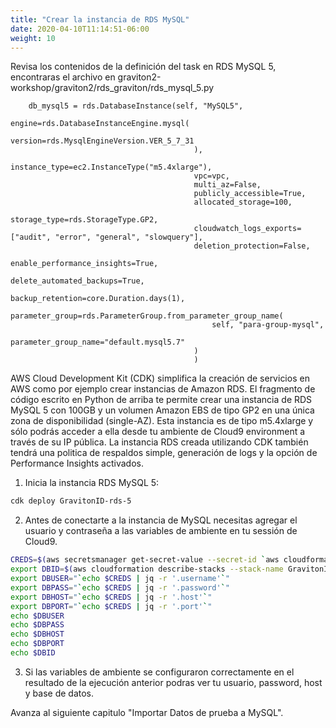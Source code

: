 ```yaml
---
title: "Crear la instancia de RDS MySQL"
date: 2020-04-10T11:14:51-06:00
weight: 10
---
```


Revisa los contenidos de la definición del task en RDS MySQL 5, encontraras el archivo en graviton2-workshop/graviton2/rds_graviton/rds_mysql_5.py

        db_mysql5 = rds.DatabaseInstance(self, "MySQL5",
                                             engine=rds.DatabaseInstanceEngine.mysql(
                                                 version=rds.MysqlEngineVersion.VER_5_7_31
                                             ),
                                             instance_type=ec2.InstanceType("m5.4xlarge"),
                                             vpc=vpc,
                                             multi_az=False,
                                             publicly_accessible=True,
                                             allocated_storage=100,
                                             storage_type=rds.StorageType.GP2,
                                             cloudwatch_logs_exports=["audit", "error", "general", "slowquery"],
                                             deletion_protection=False,
                                             enable_performance_insights=True,
                                             delete_automated_backups=True,
                                             backup_retention=core.Duration.days(1),
                                             parameter_group=rds.ParameterGroup.from_parameter_group_name(
                                                 self, "para-group-mysql",
                                                 parameter_group_name="default.mysql5.7"
                                             )
                                             )

AWS Cloud Development Kit (CDK) simplifica la creación de servicios en AWS como por ejemplo crear instancias de Amazon RDS.
El fragmento de código escrito en Python de arriba te permite crear una instancia de RDS MySQL 5 con 100GB y un volumen Amazon EBS de tipo GP2 en una única zona de disponibilidad (single-AZ).
Esta instancia es de tipo m5.4xlarge y sólo podrás acceder a ella desde tu ambiente de Cloud9 environment a través de su IP pública.
La instancia RDS creada utilizando CDK también tendrá una politica de respaldos simple, generación de logs y la opción de Performance Insights activados.

1. Inicia la instancia RDS MySQL 5: 

```bash
cdk deploy GravitonID-rds-5
```

2. Antes de conectarte a la instancia de MySQL necesitas agregar el usuario y contraseña a las variables de ambiente en tu sessión de Cloud9.

```bash
CREDS=$(aws secretsmanager get-secret-value --secret-id `aws cloudformation describe-stacks --stack-name GravitonID-rds-5 --query "Stacks[0].Outputs[0].OutputValue" --output text` | jq -r '.SecretString')
export DBID=$(aws cloudformation describe-stacks --stack-name GravitonID-rds-5 --query "Stacks[0].Outputs[1].OutputValue" --output text)
export DBUSER="`echo $CREDS | jq -r '.username'`"
export DBPASS="`echo $CREDS | jq -r '.password'`"
export DBHOST="`echo $CREDS | jq -r '.host'`"
export DBPORT="`echo $CREDS | jq -r '.port'`"
echo $DBUSER
echo $DBPASS
echo $DBHOST
echo $DBPORT
echo $DBID
```

3. Si las variables de ambiente se configuraron correctamente en el resultado de la ejecución anterior podras ver tu usuario, password, host y base de datos.

Avanza al siguiente capitulo "Importar Datos de prueba a MySQL".
